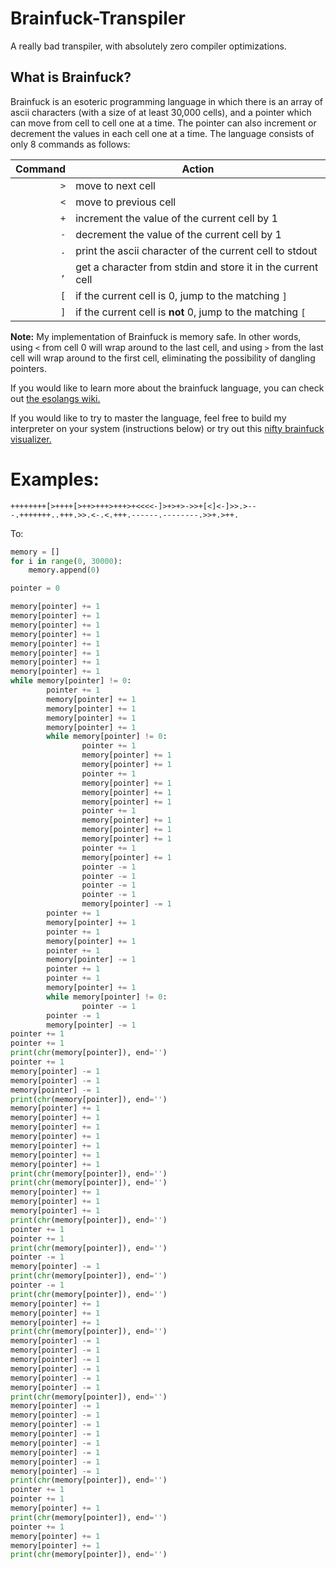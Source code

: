 # Brainfuck-Transpiler
A really bad transpiler, with absolutely zero compiler optimizations.

## What is Brainfuck?

Brainfuck is an esoteric programming language in which there is an array of ascii
characters (with a size of at least 30,000 cells), and a pointer which can move
from cell to cell one at a time. The pointer can also increment or decrement the values in each cell
one at a time. The language consists of only 8 commands as follows:

Command | Action
-------:|---
``>``   | move to next cell
``<``   | move to previous cell
``+``   | increment the value of the current cell by 1
``-``   | decrement the value of the current cell by 1
``.``   | print the ascii character of the current cell to stdout
``,``   | get a character from stdin and store it in the current cell
``[``   | if the current cell is 0, jump to the matching ``]``
``]``   | if the current cell is **not** 0, jump to the matching ``[``

**Note:**
My implementation of Brainfuck is memory safe.
In other words, using ``<`` from cell 0 will wrap around to the
last cell, and using ``>`` from the last cell will wrap around to
the first cell, eliminating the possibility of dangling pointers.

If you would like to learn more about the brainfuck language,
you can check out [the esolangs wiki.](http://esolangs.org/wiki/brainfuck)

If you would like to try to master the language, feel free to build my interpreter on
your system (instructions below)
or try out this [nifty brainfuck visualizer.](http://fatiherikli.github.io/brainfuck-visualizer/)

# Examples:
```bf
++++++++[>++++[>++>+++>+++>+<<<<-]>+>+>->>+[<]<-]>>.>---.+++++++..+++.>>.<-.<.+++.------.--------.>>+.>++.
```

To:

```python
memory = []
for i in range(0, 30000):
    memory.append(0)

pointer = 0

memory[pointer] += 1
memory[pointer] += 1
memory[pointer] += 1
memory[pointer] += 1
memory[pointer] += 1
memory[pointer] += 1
memory[pointer] += 1
memory[pointer] += 1
while memory[pointer] != 0:
        pointer += 1
        memory[pointer] += 1
        memory[pointer] += 1
        memory[pointer] += 1
        memory[pointer] += 1
        while memory[pointer] != 0:
                pointer += 1
                memory[pointer] += 1
                memory[pointer] += 1
                pointer += 1
                memory[pointer] += 1
                memory[pointer] += 1
                memory[pointer] += 1
                pointer += 1
                memory[pointer] += 1
                memory[pointer] += 1
                memory[pointer] += 1
                pointer += 1
                memory[pointer] += 1
                pointer -= 1
                pointer -= 1
                pointer -= 1
                pointer -= 1
                memory[pointer] -= 1
        pointer += 1
        memory[pointer] += 1
        pointer += 1
        memory[pointer] += 1
        pointer += 1
        memory[pointer] -= 1
        pointer += 1
        pointer += 1
        memory[pointer] += 1
        while memory[pointer] != 0:
                pointer -= 1
        pointer -= 1
        memory[pointer] -= 1
pointer += 1
pointer += 1
print(chr(memory[pointer]), end='')
pointer += 1
memory[pointer] -= 1
memory[pointer] -= 1
memory[pointer] -= 1
print(chr(memory[pointer]), end='')
memory[pointer] += 1
memory[pointer] += 1
memory[pointer] += 1
memory[pointer] += 1
memory[pointer] += 1
memory[pointer] += 1
memory[pointer] += 1
print(chr(memory[pointer]), end='')
print(chr(memory[pointer]), end='')
memory[pointer] += 1
memory[pointer] += 1
memory[pointer] += 1
print(chr(memory[pointer]), end='')
pointer += 1
pointer += 1
print(chr(memory[pointer]), end='')
pointer -= 1
memory[pointer] -= 1
print(chr(memory[pointer]), end='')
pointer -= 1
print(chr(memory[pointer]), end='')
memory[pointer] += 1
memory[pointer] += 1
memory[pointer] += 1
print(chr(memory[pointer]), end='')
memory[pointer] -= 1
memory[pointer] -= 1
memory[pointer] -= 1
memory[pointer] -= 1
memory[pointer] -= 1
memory[pointer] -= 1
print(chr(memory[pointer]), end='')
memory[pointer] -= 1
memory[pointer] -= 1
memory[pointer] -= 1
memory[pointer] -= 1
memory[pointer] -= 1
memory[pointer] -= 1
memory[pointer] -= 1
memory[pointer] -= 1
print(chr(memory[pointer]), end='')
pointer += 1
pointer += 1
memory[pointer] += 1
print(chr(memory[pointer]), end='')
pointer += 1
memory[pointer] += 1
memory[pointer] += 1
print(chr(memory[pointer]), end='')
```
